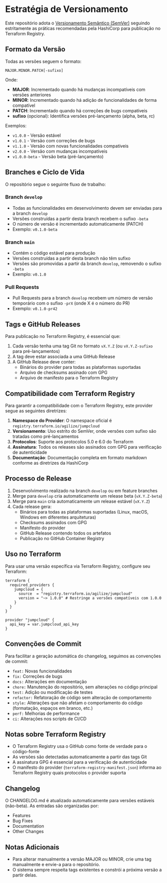# Estratégia de Versionamento

Este repositório adota o [Versionamento Semântico (SemVer)](https://semver.org/lang/pt-BR/) seguindo estritamente as práticas recomendadas pela HashiCorp para publicação no Terraform Registry.

## Formato da Versão

Todas as versões seguem o formato:

```
MAJOR.MINOR.PATCH[-sufixo]
```

Onde:
- **MAJOR**: Incrementado quando há mudanças incompatíveis com versões anteriores
- **MINOR**: Incrementado quando há adição de funcionalidades de forma compatível
- **PATCH**: Incrementado quando há correções de bugs compatíveis
- **sufixo** (opcional): Identifica versões pré-lançamento (alpha, beta, rc)

Exemplos:
- `v1.0.0` - Versão estável
- `v1.0.1` - Versão com correções de bugs
- `v1.1.0` - Versão com novas funcionalidades compatíveis
- `v2.0.0` - Versão com mudanças incompatíveis
- `v1.0.0-beta` - Versão beta (pré-lançamento)

## Branches e Ciclo de Vida

O repositório segue o seguinte fluxo de trabalho:

### Branch `develop`

- Todas as funcionalidades em desenvolvimento devem ser enviadas para a branch `develop`
- Versões construídas a partir desta branch recebem o sufixo `-beta`
- O número de versão é incrementado automaticamente (PATCH)
- Exemplo: `v0.1.0-beta`

### Branch `main`

- Contém o código estável para produção
- Versões construídas a partir desta branch não têm sufixo
- Versões são promovidas a partir da branch `develop`, removendo o sufixo `-beta`
- Exemplo: `v0.1.0`

### Pull Requests

- Pull Requests para a branch `develop` recebem um número de versão temporário com o sufixo `-prX` (onde X é o número do PR)
- Exemplo: `v0.1.0-pr42`

## Tags e GitHub Releases

Para publicação no Terraform Registry, é essencial que:

1. Cada versão tenha uma tag Git no formato `vX.Y.Z` (ou `vX.Y.Z-sufixo` para pré-lançamentos)
2. A tag deve estar associada a uma GitHub Release
3. A GitHub Release deve conter:
   - Binários do provider para todas as plataformas suportadas
   - Arquivo de checksums assinado com GPG
   - Arquivo de manifesto para o Terraform Registry

## Compatibilidade com Terraform Registry

Para garantir a compatibilidade com o Terraform Registry, este provider segue as seguintes diretrizes:

1. **Namespace do Provider**: O namespace oficial é `registry.terraform.io/agilize/jumpcloud`
2. **Versionamento**: Uso estrito do SemVer, onde versões com sufixo são tratadas como pré-lançamentos
3. **Protocolos**: Suporte aos protocolos 5.0 e 6.0 do Terraform
4. **Assinatura**: Todos os releases são assinados com GPG para verificação de autenticidade
5. **Documentação**: Documentação completa em formato markdown conforme as diretrizes da HashiCorp

## Processo de Release

1. Desenvolvimento realizado na branch `develop` ou em feature branches
2. Merge para `develop` cria automaticamente um release beta (`vX.Y.Z-beta`)
3. Merge para `main` cria automaticamente um release estável (`vX.Y.Z`)
4. Cada release gera:
   - Binários para todas as plataformas suportadas (Linux, macOS, Windows em diferentes arquiteturas)
   - Checksums assinados com GPG
   - Manifesto do provider
   - GitHub Release contendo todos os artefatos
   - Publicação no GitHub Container Registry

## Uso no Terraform

Para usar uma versão específica via Terraform Registry, configure seu Terraform:

```hcl
terraform {
  required_providers {
    jumpcloud = {
      source  = "registry.terraform.io/agilize/jumpcloud"
      version = "~> 1.0.0" # Restringe a versões compatíveis com 1.0.0
    }
  }
}

provider "jumpcloud" {
  api_key = var.jumpcloud_api_key
}
```

## Convenções de Commit

Para facilitar a geração automática do changelog, seguimos as convenções de commit:

- `feat:` Novas funcionalidades
- `fix:` Correções de bugs
- `docs:` Alterações em documentação
- `chore:` Manutenção do repositório, sem alterações no código principal
- `test:` Adição ou modificação de testes
- `refactor:` Refatoração de código sem alteração de comportamento
- `style:` Alterações que não afetam o comportamento do código (formatação, espaços em branco, etc.)
- `perf:` Melhorias de performance
- `ci:` Alterações nos scripts de CI/CD

## Notas sobre Terraform Registry

- O Terraform Registry usa o GitHub como fonte de verdade para o código-fonte
- As versões são detectadas automaticamente a partir das tags Git
- A assinatura GPG é essencial para a verificação de autenticidade
- O manifesto do provider (`terraform-registry-manifest.json`) informa ao Terraform Registry quais protocolos o provider suporta

## Changelog

O CHANGELOG.md é atualizado automaticamente para versões estáveis (não-beta). As entradas são organizadas por:

- Features
- Bug Fixes
- Documentation
- Other Changes

## Notas Adicionais

- Para alterar manualmente a versão MAJOR ou MINOR, crie uma tag manualmente e envie-a para o repositório.
- O sistema sempre respeita tags existentes e constrói a próxima versão a partir delas. 